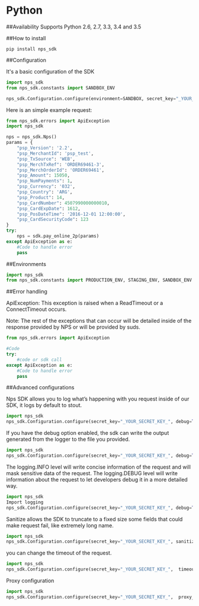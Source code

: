 # Python


##Availability
Supports Python 2.6, 2.7, 3.3, 3.4 and 3.5


##How to install

```
pip install nps_sdk
```

##Configuration

It's a basic configuration of the SDK

```python
import nps_sdk
from nps_sdk.constants import SANDBOX_ENV

nps_sdk.Configuration.configure(environment=SANDBOX, secret_key="_YOUR_SECRET_KEY_")
```



Here is an simple example request:

```python
from nps_sdk.errors import ApiException
import nps_sdk

nps = nps_sdk.Nps()
params = {
    "psp_Version": '2.2',
    "psp_MerchantId": 'psp_test',
    "psp_TxSource": 'WEB',
    "psp_MerchTxRef": 'ORDER69461-3',
    "psp_MerchOrderId": 'ORDER69461',
    "psp_Amount": 15050,
    "psp_NumPayments": 1,
    "psp_Currency": '032',
    "psp_Country": 'ARG',
    "psp_Product": 14,
    "psp_CardNumber": 4507990000000010,
    "psp_CardExpDate": 1612,
    "psp_PosDateTime": '2016-12-01 12:00:00',
    "psp_CardSecurityCode": 123
}
try:
    nps = sdk.pay_online_2p(params)
except ApiException as e:
    #Code to handle error
    pass
```

##Environments

```python
import nps_sdk
from nps_sdk.constants import PRODUCTION_ENV, STAGING_ENV, SANDBOX_ENV
```

##Error handling

ApiException: This exception is raised when a ReadTimeout or a ConnectTimeout occurs.

Note: The rest of the exceptions that can occur will be detailed inside of the response provided by NPS or will be provided by suds.

```python
from nps_sdk.errors import ApiException

#Code
try:
    #code or sdk call
except ApiException as e:
    #Code to handle error
    pass
```

##Advanced configurations

Nps SDK allows you to log what’s happening with you request inside of our SDK, it logs by default to stout.

```python
import nps_sdk
nps_sdk.Configuration.configure(secret_key="_YOUR_SECRET_KEY_", debug=True)
```


If you have the debug option enabled, the sdk can write the output generated from the logger to the file you provided.

```python
import nps_sdk
nps_sdk.Configuration.configure(secret_key="_YOUR_SECRET_KEY_", debug=True, log_file=”path/to/your/file.log”)
```

The logging.INFO level will write concise information of the request and will mask sensitive data of the request.
The logging.DEBUG level will write information about the request to let developers debug it in a more detailed way.

```python
import nps_sdk
Import logging
nps_sdk.Configuration.configure(secret_key="_YOUR_SECRET_KEY_", debug=True, log_level=logging.DEBUG)
```

Sanitize allows the SDK to truncate to a fixed size some fields that could make request fail, like extremely long name.

```python
import nps_sdk
nps_sdk.Configuration.configure(secret_key="_YOUR_SECRET_KEY_", sanitize=True)
```

you can change the timeout of the request.

```python
import nps_sdk
nps_sdk.Configuration.configure(secret_key="_YOUR_SECRET_KEY_",  timeout=60)
```

Proxy configuration

```python
import nps_sdk
nps_sdk.Configuration.configure(secret_key="_YOUR_SECRET_KEY_",  proxy_url="YOUR/PROXY/URL", proxy_username="USERNAME", proxy_password="YOUR_PASSWORD")
```
